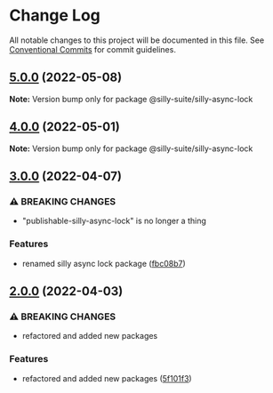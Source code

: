 # Change Log

All notable changes to this project will be documented in this file.
See [Conventional Commits](https://conventionalcommits.org) for commit guidelines.

## [5.0.0](https://github.com/jcprice12/silly-suite/compare/v4.1.1...v5.0.0) (2022-05-08)

**Note:** Version bump only for package @silly-suite/silly-async-lock





## [4.0.0](https://github.com/jcprice12/silly-suite/compare/v3.2.0...v4.0.0) (2022-05-01)

**Note:** Version bump only for package @silly-suite/silly-async-lock





## [3.0.0](https://github.com/jcprice12/silly-suite/compare/v2.0.5...v3.0.0) (2022-04-07)


### ⚠ BREAKING CHANGES

* "publishable-silly-async-lock" is no longer a thing

### Features

* renamed silly async lock package ([fbc08b7](https://github.com/jcprice12/silly-suite/commit/fbc08b703052fcbdd7673245f54b2a68bb112b33))



## [2.0.0](https://github.com/jcprice12/silly-suite/compare/v1.0.1...v2.0.0) (2022-04-03)


### ⚠ BREAKING CHANGES

* refactored and added new packages

### Features

* refactored and added new packages ([5f101f3](https://github.com/jcprice12/silly-suite/commit/5f101f3040efd78d3aef57b60002cbfc7d55e886))
